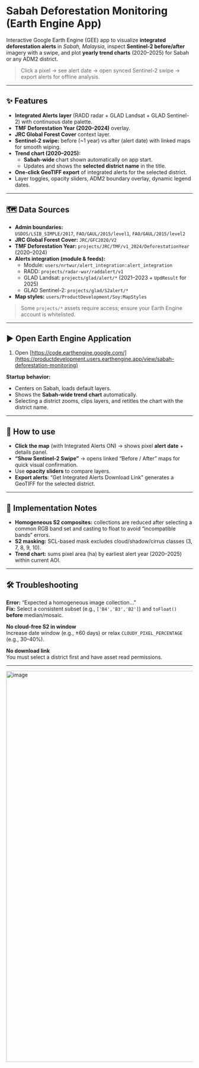 # Sabah Deforestation Monitoring (Earth Engine App)

Interactive Google Earth Engine (GEE) app to visualize **integrated deforestation alerts** in *Sabah, Malaysia*, inspect **Sentinel-2 before/after** imagery with a swipe, and plot **yearly trend charts** (2020–2025) for Sabah or any ADM2 district.

> Click a pixel → see alert date → open synced Sentinel-2 swipe → export alerts for offline analysis.

---

## ✨ Features

- **Integrated Alerts layer** (RADD radar + GLAD Landsat + GLAD Sentinel-2) with continuous date palette.
- **TMF Deforestation Year (2020–2024)** overlay.
- **JRC Global Forest Cover** context layer.
- **Sentinel-2 swipe:** before (~1 year) vs after (alert date) with linked maps for smooth wiping.
- **Trend chart (2020–2025):**
  - **Sabah-wide** chart shown automatically on app start.
  - Updates and shows the **selected district name** in the title.
- **One-click GeoTIFF export** of integrated alerts for the selected district.
- Layer toggles, opacity sliders, ADM2 boundary overlay, dynamic legend dates.

---

## 🗺️ Data Sources

- **Admin boundaries:**  
  `USDOS/LSIB_SIMPLE/2017`, `FAO/GAUL/2015/level1`, `FAO/GAUL/2015/level2`
- **JRC Global Forest Cover:** `JRC/GFC2020/V2`
- **TMF Deforestation Year:** `projects/JRC/TMF/v1_2024/DeforestationYear` (2020–2024)
- **Alerts integration (module & feeds):**  
  - Module: `users/nrtwur/alert_integration:alert_integration`  
  - RADD: `projects/radar-wur/raddalert/v1`  
  - GLAD Landsat: `projects/glad/alert/*` (2021–2023 + `UpdResult` for 2025)  
  - GLAD Sentinel-2: `projects/glad/S2alert/*`
- **Map styles:** `users/ProductDevelopment/Soy:MapStyles`

> Some `projects/*` assets require access; ensure your Earth Engine account is whitelisted.

---

## ▶️ Open Earth Engine Application

1. Open [https://code.earthengine.google.com/](https://productdevelopment.users.earthengine.app/view/sabah-deforestation-monitoring)

**Startup behavior:**  
- Centers on Sabah, loads default layers.  
- Shows the **Sabah-wide trend chart** automatically.  
- Selecting a district zooms, clips layers, and retitles the chart with the district name.

---

## 🧭 How to use

- **Click the map** (with Integrated Alerts ON) → shows pixel **alert date** + details panel.
- **“Show Sentinel-2 Swipe”** → opens linked “Before / After” maps for quick visual confirmation.
- Use **opacity sliders** to compare layers.
- **Export alerts**: “Get Integrated Alerts Download Link” generates a GeoTIFF for the selected district.

---

## 🧱 Implementation Notes

- **Homogeneous S2 composites:** collections are reduced after selecting a common RGB band set and casting to float to avoid “incompatible bands” errors.
- **S2 masking:** SCL-based mask excludes cloud/shadow/cirrus classes (3, 7, 8, 9, 10).
- **Trend chart:** sums pixel area (ha) by earliest alert year (2020–2025) within current AOI.

---

## 🛠️ Troubleshooting

**Error:** “Expected a homogeneous image collection…”  
**Fix:** Select a consistent subset (e.g., `['B4','B3','B2']`) and `toFloat()` **before** median/mosaic.

**No cloud-free S2 in window**  
Increase date window (e.g., ±60 days) or relax `CLOUDY_PIXEL_PERCENTAGE` (e.g., 30–40%).

**No download link**  
You must select a district first and have asset read permissions.

---
<img width="1676" height="1053" alt="image" src="https://github.com/user-attachments/assets/8768df67-faa3-4963-a8c6-6abbbf9961b7" />






